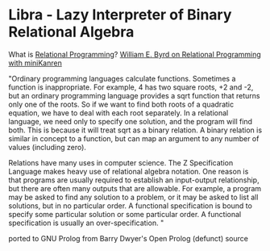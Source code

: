 # Libra - Lazy Interpreter of Binary Relational Algebra

What is [Relational Programming](http://cs.adelaide.edu.au/~dwyer/TR95-10_TOC.html)?
[William E. Byrd on Relational Programming with miniKanren](https://www.youtube.com/watch?v=8gh4Ald4yZQ)

"Ordinary programming languages calculate functions. Sometimes a function is inappropriate. For example, 4 has two square roots, +2 and -2, but an ordinary programming language provides a sqrt function that returns only one of the roots. So if we want to find both roots of a quadratic equation, we have to deal with each root separately. In a relational language, we need only to specify one solution, and the program will find both. This is because it will treat sqrt as a binary relation. A binary relation is similar in concept to a function, but can map an argument to any number of values (including zero).

Relations have many uses in computer science. The Z Specification Language makes heavy use of relational algebra notation. One reason is that programs are usually required to establish an input-output relationship, but there are often many outputs that are allowable. For example, a program may be asked to find any solution to a problem, or it may be asked to list all solutions, but in no particular order. A functional specification is bound to specify some particular solution or some particular order. A functional specification is usually an over-specification. "

ported to GNU Prolog from Barry Dwyer's Open Prolog (defunct) source